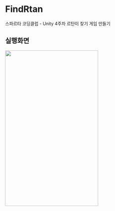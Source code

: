 # FindRtan
스파르타 코딩클럽 - Unity 4주차 르탄이 찾기 게임 만들기

## 실행화면

<img src="https://user-images.githubusercontent.com/62470991/234631472-6065cee6-bdb1-4869-8a8a-70e0e224c8c8.gif" width="300" height="500"/>